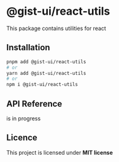 # @gist-ui/react-utils

This package contains utilities for react

## Installation

```bash
pnpm add @gist-ui/react-utils
# or
yarn add @gist-ui/react-utils
# or
npm i @gist-ui/react-utils
```

## API Reference

is in progress

## Licence

This project is licensed under **MIT license**
